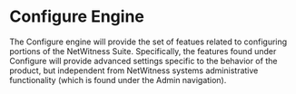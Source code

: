 # Configure Engine

The Configure engine will provide the set of featues related to configuring portions of the NetWitness Suite. Specifically, the features found under Configure will provide advanced settings specific to the behavior of the product, but independent from NetWitness systems administrative functionality (which is found under the Admin navigation).
